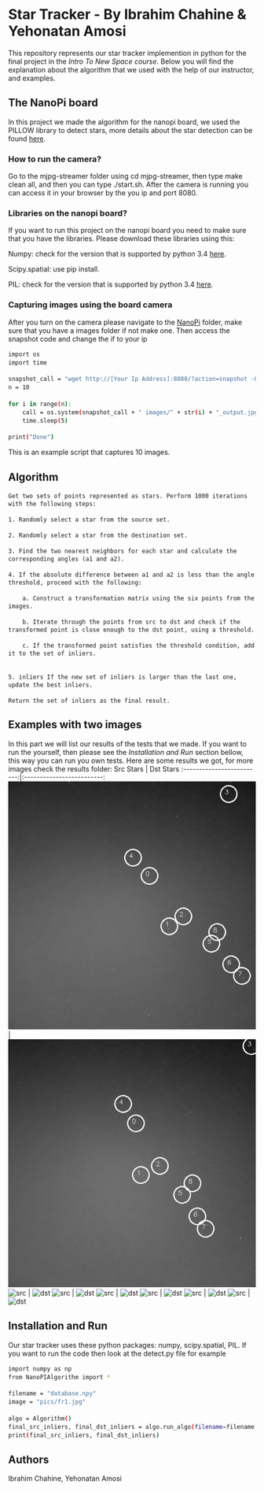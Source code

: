 # Star Tracker - By Ibrahim Chahine & Yehonatan Amosi
This repository represents our star tracker implemention in python for the final project in the _Intro To New Space course_.
Below you will find the explanation about the algorithm that we used with the help of our instructor, and examples.

## The NanoPi board
In this project we made the algorithm for the nanopi board, we used the PILLOW library to detect stars, more details about the star detection can be found [here](https://github.com/ibrahimchahine/star-tracker/blob/main/NanoPIAlgorithm.py).

### How to run the camera?
Go to the mjpg-streamer folder using cd mjpg-streamer, then type make clean all, and then you can type ./start.sh. After the camera is running you can access it in your browser by the you ip and port 8080. 

### Libraries on the nanopi board?
If you want to run this project on the nanopi board you need to make sure that you have the libraries. Please download these libraries using this:

   Numpy: check for the version that is supported by python 3.4 [here](https://pypi.org/project/numpy/#history).
    
   Scipy.spatial: use pip install.
    
   PIL: check for the version that is supported by python 3.4 [here](https://pillow.readthedocs.io/en/stable/installation.html).

### Capturing images using the board camera
After you turn on the camera please navigate to the [NanoPi](https://github.com/ibrahimchahine/star-tracker/tree/main/NanoPi) folder, make sure that you have a images folder if not make one. Then access the snapshot code and change the if to your ip
```sh
import os
import time

snapshot_call = "wget http://[Your Ip Address]:8080/?action=snapshot -O"
n = 10

for i in range(n):
    call = os.system(snapshot_call + " images/" + str(i) + "_output.jpg")
    time.sleep(5)

print("Done")
```
This is an example script that captures 10 images.

## Algorithm
    Get two sets of points represented as stars. Perform 1000 iterations with the following steps:

    1. Randomly select a star from the source set.
    
    2. Randomly select a star from the destination set.
    
    3. Find the two nearest neighbors for each star and calculate the corresponding angles (a1 and a2).
    
    4. If the absolute difference between a1 and a2 is less than the angle threshold, proceed with the following: 
        
        a. Construct a transformation matrix using the six points from the images. 
    
        b. Iterate through the points from src to dst and check if the transformed point is close enough to the dst point, using a threshold. 
    
        c. If the transformed point satisfies the threshold condition, add it to the set of inliers.
    
    
    5. inliers If the new set of inliers is larger than the last one, update the best inliers.

    Return the set of inliers as the final result.



## Examples with two images
In this part we will list our results of the tests that we made.
If you want to run the yourself, then please see the _Installation and Run_ section bellow, this way you can run you own tests.
Here are some results we got, for more images check the results folder:
Src Stars            |  Dst Stars
:-------------------------:|:-------------------------:
![src](https://github.com/ibrahimchahine/star-tracker/blob/main/results/src.png)  |  ![dst](https://github.com/ibrahimchahine/star-tracker/blob/main/results/dst.png)
![src](https://github.com/ibrahimchahine/star-tracker-ex1/blob/main/results/src2.png)  |  ![dst](https://github.com/ibrahimchahine/star-tracker-ex1/blob/main/results/dst2.png)
![src](https://github.com/ibrahimchahine/star-tracker-ex1/blob/main/results/src3.png)  |  ![dst](https://github.com/ibrahimchahine/star-tracker-ex1/blob/main/results/dst3.png)
![src](https://github.com/ibrahimchahine/star-tracker-ex1/blob/main/results/src9.png)  |  ![dst](https://github.com/ibrahimchahine/star-tracker-ex1/blob/main/results/dst9.png)
![src](https://github.com/ibrahimchahine/star-tracker-ex1/blob/main/results/src6.png)  |  ![dst](https://github.com/ibrahimchahine/star-tracker-ex1/blob/main/results/dst6.png)
![src](https://github.com/ibrahimchahine/star-tracker-ex1/blob/main/results/src7.png)  |  ![dst](https://github.com/ibrahimchahine/star-tracker-ex1/blob/main/results/dst7.png)
![src](https://github.com/ibrahimchahine/star-tracker-ex1/blob/main/results/src8.png)  |  ![dst](https://github.com/ibrahimchahine/star-tracker-ex1/blob/main/results/dst8.png)
## Installation and Run
Our star tracker uses these python packages: numpy, scipy.spatial, PIL.
If you want to run the code then look at the detect.py file for example
```sh
import numpy as np
from NanoPIAlgorithm import *

filename = "database.npy"
image = "pics/fr1.jpg"

algo = Algorithm()
final_src_inliers, final_dst_inliers = algo.run_algo(filename=filename, image=image)
print(final_src_inliers, final_dst_inliers)
```

## Authors
Ibrahim Chahine, Yehonatan Amosi
